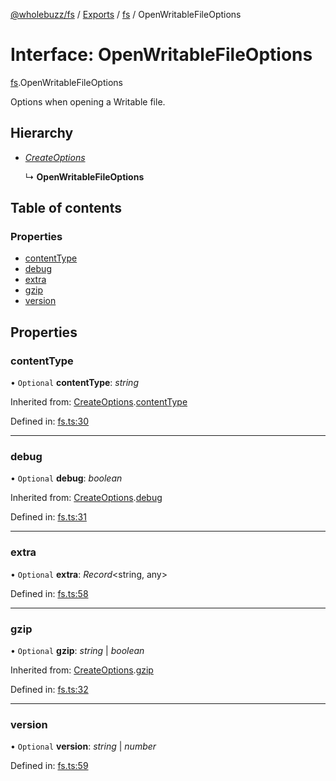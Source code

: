 [@wholebuzz/fs](../README.md) / [Exports](../modules.md) / [fs](../modules/fs.md) / OpenWritableFileOptions

# Interface: OpenWritableFileOptions

[fs](../modules/fs.md).OpenWritableFileOptions

Options when opening a Writable file.

## Hierarchy

- [*CreateOptions*](fs.createoptions.md)

  ↳ **OpenWritableFileOptions**

## Table of contents

### Properties

- [contentType](fs.openwritablefileoptions.md#contenttype)
- [debug](fs.openwritablefileoptions.md#debug)
- [extra](fs.openwritablefileoptions.md#extra)
- [gzip](fs.openwritablefileoptions.md#gzip)
- [version](fs.openwritablefileoptions.md#version)

## Properties

### contentType

• `Optional` **contentType**: *string*

Inherited from: [CreateOptions](fs.createoptions.md).[contentType](fs.createoptions.md#contenttype)

Defined in: [fs.ts:30](https://github.com/wholebuzz/fs/blob/master/src/fs.ts#L30)

___

### debug

• `Optional` **debug**: *boolean*

Inherited from: [CreateOptions](fs.createoptions.md).[debug](fs.createoptions.md#debug)

Defined in: [fs.ts:31](https://github.com/wholebuzz/fs/blob/master/src/fs.ts#L31)

___

### extra

• `Optional` **extra**: *Record*<string, any\>

Defined in: [fs.ts:58](https://github.com/wholebuzz/fs/blob/master/src/fs.ts#L58)

___

### gzip

• `Optional` **gzip**: *string* \| *boolean*

Inherited from: [CreateOptions](fs.createoptions.md).[gzip](fs.createoptions.md#gzip)

Defined in: [fs.ts:32](https://github.com/wholebuzz/fs/blob/master/src/fs.ts#L32)

___

### version

• `Optional` **version**: *string* \| *number*

Defined in: [fs.ts:59](https://github.com/wholebuzz/fs/blob/master/src/fs.ts#L59)
